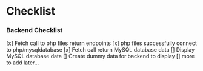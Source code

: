 # Checklist

### Backend Checklist

[x] Fetch call to php files return endpoints
[x] php files successfully connect to php/mysqldatabase
[x] Fetch call return MySQL database data
[] Display MySQL database data
[] Create dummy data for backend to display
[] more to add later...